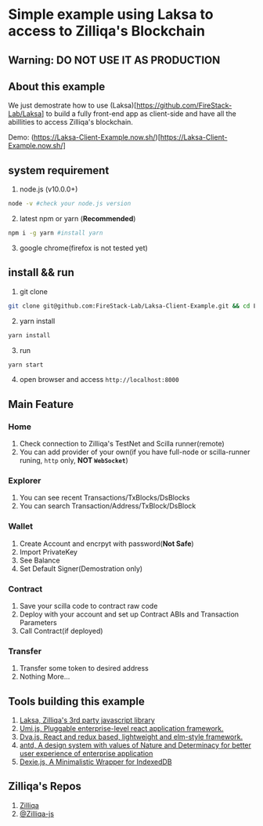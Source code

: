# Simple example using Laksa to access to Zilliqa's Blockchain

## **Warning: DO NOT USE IT AS PRODUCTION**

## About this example

We just demostrate how to use (Laksa)[https://github.com/FireStack-Lab/Laksa] to build a fully front-end app as client-side and have all the abillities to access Zilliqa's blockchain.

Demo: (https://Laksa-Client-Example.now.sh/)[https://Laksa-Client-Example.now.sh/]

## system requirement

1. node.js (v10.0.0+)
   
```bash
node -v #check your node.js version
```

2. latest npm or yarn (**Recommended**)

```bash
npm i -g yarn #install yarn
```
3. google chrome(firefox is not tested yet)

## install && run

1. git clone
```bash
git clone git@github.com:FireStack-Lab/Laksa-Client-Example.git && cd Laksa-Client-Example
```

2. yarn install

```bash
yarn install 
```

3. run
   
```bash
yarn start
```

4. open browser and access `http://localhost:8000`

## Main Feature

### Home
1. Check connection to Zilliqa's TestNet and Scilla runner(remote)
2. You can add provider of your own(if you have full-node or scilla-runner runing, `http` only, **NOT `WebSocket`**)

### Explorer
1. You can see recent Transactions/TxBlocks/DsBlocks
2. You can search Transaction/Address/TxBlock/DsBlock

### Wallet
1. Create Account and encrpyt with password(**Not Safe**)
2. Import PrivateKey
3. See Balance
4. Set Default Signer(Demostration only)

### Contract
1. Save your scilla code to contract raw code
2. Deploy with your account and set up Contract ABIs and Transaction Parameters
3. Call Contract(if deployed)
   
### Transfer
1. Transfer some token to desired address
2. Nothing More...

## Tools building this example
1. [Laksa, Zilliqa's 3rd party javascript library](https://github.com/FireStack-Lab/Laksa)
2. [Umi.js, Pluggable enterprise-level react application framework.](https://umijs.org/)
3. [Dva.js, React and redux based, lightweight and elm-style framework.](https://dvajs.com/)
4. [antd, A design system with values of Nature and Determinacy for better user experience of enterprise application](https://ant.design)
5. [Dexie.js, A Minimalistic Wrapper for IndexedDB](https://dexie.org/)

## Zilliqa's Repos
1. [Zilliqa](https://github.com/Zilliqa/zilliqa)
2. [@Zilliqa-js](https://github.com/Zilliqa/Zilliqa-Javascript-Library)

